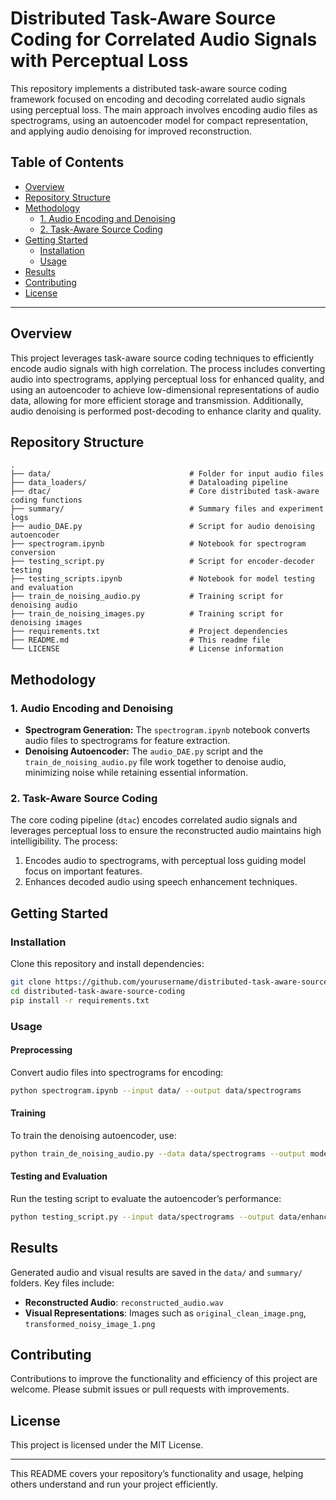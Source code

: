 # Distributed Task-Aware Source Coding for Correlated Audio Signals with Perceptual Loss

This repository implements a distributed task-aware source coding framework focused on encoding and decoding correlated audio signals using perceptual loss. The main approach involves encoding audio files as spectrograms, using an autoencoder model for compact representation, and applying audio denoising for improved reconstruction.

## Table of Contents

- [Overview](#overview)
- [Repository Structure](#repository-structure)
- [Methodology](#methodology)
  - [1. Audio Encoding and Denoising](#1-audio-encoding-and-denoising)
  - [2. Task-Aware Source Coding](#2-task-aware-source-coding)
- [Getting Started](#getting-started)
  - [Installation](#installation)
  - [Usage](#usage)
- [Results](#results)
- [Contributing](#contributing)
- [License](#license)

---

## Overview

This project leverages task-aware source coding techniques to efficiently encode audio signals with high correlation. The process includes converting audio into spectrograms, applying perceptual loss for enhanced quality, and using an autoencoder to achieve low-dimensional representations of audio data, allowing for more efficient storage and transmission. Additionally, audio denoising is performed post-decoding to enhance clarity and quality.

## Repository Structure

```plaintext
.
├── data/                               # Folder for input audio files
├── data_loaders/                       # Dataloading pipeline
├── dtac/                               # Core distributed task-aware coding functions
├── summary/                            # Summary files and experiment logs
├── audio_DAE.py                        # Script for audio denoising autoencoder
├── spectrogram.ipynb                   # Notebook for spectrogram conversion
├── testing_script.py                   # Script for encoder-decoder testing
├── testing_scripts.ipynb               # Notebook for model testing and evaluation
├── train_de_noising_audio.py           # Training script for denoising audio
├── train_de_noising_images.py          # Training script for denoising images
├── requirements.txt                    # Project dependencies
├── README.md                           # This readme file
└── LICENSE                             # License information
```

## Methodology

### 1. Audio Encoding and Denoising

- **Spectrogram Generation:** The `spectrogram.ipynb` notebook converts audio files to spectrograms for feature extraction.
- **Denoising Autoencoder:** The `audio_DAE.py` script and the `train_de_noising_audio.py` file work together to denoise audio, minimizing noise while retaining essential information.

### 2. Task-Aware Source Coding

The core coding pipeline (`dtac`) encodes correlated audio signals and leverages perceptual loss to ensure the reconstructed audio maintains high intelligibility. The process:
1. Encodes audio to spectrograms, with perceptual loss guiding model focus on important features.
2. Enhances decoded audio using speech enhancement techniques.

## Getting Started

### Installation

Clone this repository and install dependencies:

```bash
git clone https://github.com/yourusername/distributed-task-aware-source-coding.git
cd distributed-task-aware-source-coding
pip install -r requirements.txt
```

### Usage

#### Preprocessing

Convert audio files into spectrograms for encoding:

```bash
python spectrogram.ipynb --input data/ --output data/spectrograms
```

#### Training

To train the denoising autoencoder, use:

```bash
python train_de_noising_audio.py --data data/spectrograms --output models/
```

#### Testing and Evaluation

Run the testing script to evaluate the autoencoder’s performance:

```bash
python testing_script.py --input data/spectrograms --output data/enhanced_audio
```

## Results

Generated audio and visual results are saved in the `data/` and `summary/` folders. Key files include:
- **Reconstructed Audio**: `reconstructed_audio.wav`
- **Visual Representations**: Images such as `original_clean_image.png`, `transformed_noisy_image_1.png`

## Contributing

Contributions to improve the functionality and efficiency of this project are welcome. Please submit issues or pull requests with improvements.

## License

This project is licensed under the MIT License.

--- 

This README covers your repository’s functionality and usage, helping others understand and run your project efficiently.
